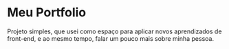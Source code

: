# Meu Portfolio
Projeto simples, que usei como espaço para aplicar novos aprendizados de front-end, e ao mesmo tempo, falar um pouco mais sobre minha pessoa.